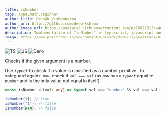 ```yaml
---
title: isNumber
tags: type,math,beginner
author_title: Deepak Vishwakarma
author_url: https://github.com/deepakshrma
author_image_url: https://avatars2.githubusercontent.com/u/7682731?s=400
description: Implementation of "isNumber" in typescript, javascript and deno.
image: https://www.positronx.io/wp-content/uploads/2018/11/positronx-banner-1152-1.jpg
---
```


![TS](https://img.shields.io/badge/supports-typescript-blue.svg?style=flat-square)
![JS](https://img.shields.io/badge/supports-javascript-yellow.svg?style=flat-square)
![Deno](https://img.shields.io/badge/supports-deno-green.svg?style=flat-square)

Checks if the given argument is a number.

Use `typeof` to check if a value is classified as a number primitive.
To safeguard against `NaN`, check if `val === val` (as `NaN` has a `typeof` equal to `number` and is the only value not equal to itself).

```ts title="typescript"
const isNumber = (val: any) => typeof val === "number" && val === val;
```

```ts title="typescript"
isNumber(1); // true
isNumber("1"); // false
isNumber(NaN); // false
```
